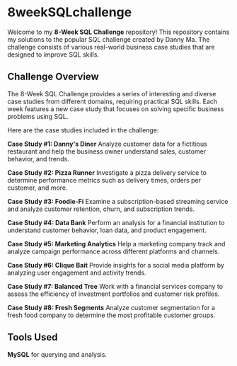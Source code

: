 # 8weekSQLchallenge
Welcome to my **8-Week SQL Challenge** repository! This repository contains my solutions to the popular SQL challenge created by Danny Ma. The challenge consists of various real-world business case studies that are designed to improve SQL skills.

## Challenge Overview
The 8-Week SQL Challenge provides a series of interesting and diverse case studies from different domains, requiring practical SQL skills. Each week features a new case study that focuses on solving specific business problems using SQL.

Here are the case studies included in the challenge:

**Case Study #1: Danny's Diner**
Analyze customer data for a fictitious restaurant and help the business owner understand sales, customer behavior, and trends.

**Case Study #2: Pizza Runner**
Investigate a pizza delivery service to determine performance metrics such as delivery times, orders per customer, and more.

**Case Study #3: Foodie-Fi**
Examine a subscription-based streaming service and analyze customer retention, churn, and subscription trends.

**Case Study #4: Data Bank**
Perform an analysis for a financial institution to understand customer behavior, loan data, and product engagement.

**Case Study #5: Marketing Analytics**
Help a marketing company track and analyze campaign performance across different platforms and channels.

**Case Study #6: Clique Bait**
Provide insights for a social media platform by analyzing user engagement and activity trends.

**Case Study #7: Balanced Tree**
Work with a financial services company to assess the efficiency of investment portfolios and customer risk profiles.

**Case Study #8: Fresh Segments**
Analyze customer segmentation for a fresh food company to determine the most profitable customer groups.

## Tools Used
**MySQL** for querying and analysis.
